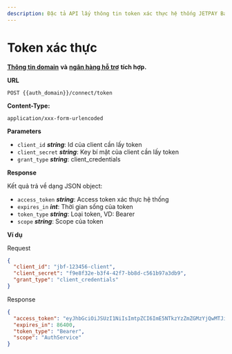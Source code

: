```yaml
---
description: Đặc tả API lấy thông tin token xác thực hệ thống JETPAY BankHub
---
```


# Token xác thực

[**Thông tin domain**](../thong-tin-tich-hop/thong-tin-domain.md) **và** [**ngân hàng hỗ trợ**](../thong-tin-tich-hop/ngan-hang-ho-tro.md) **tích hợp.**

**URL**

`POST {{auth_domain}}/connect/token`

**Content-Type:**

`application/xxx-form-urlencoded`

**Parameters**

* `client_id` _**string**_: Id của client cần lấy token
* `client_secret` _**string**_: Key bí mật của client cần lấy token
* `grant_type` _**string**_: client\_credentials

**Response**

Kết quả trả về dạng JSON object:

* `access_token` _**string**_: Access token xác thực hệ thống
* `expires_in` _**int**_: Thời gian sống của token
* `token_type` _**string**_: Loại token, VD: Bearer
* `scope` _**string**_: Scope của token

**Ví dụ**

Request

```json
{
  "client_id": "jbf-123456-client",
  "client_secret": "f9e8f32e-b3f4-42f7-bb8d-c561b97a3db9",
  "grant_type": "client_credentials"
}
```

Response

```json
{
  "access_token": "eyJhbGciOiJSUzI1NiIsImtpZCI6ImE5NTkzYzZmZGMzYjQwMTJiYjBhNzMxMWU1NzM5NzQwIiwidHlwIjoiYXQrand0In0.eyJuYmYiOjE2ODg3MTIyNjgsImV4cCI6MTY4ODc5ODY2OCwiaXNzIjoiaHR0cDovL2pldHBheS1hdXRoc2VydmljZSIsImF1ZCI6IkF1dGhTZXJ2aWNlIiwiY2xpZW50X2lkIjoianB0ZXN0LW5hcGFzLWNsaWVudCIsImlhdCI6MTY4ODcxMjI2OCwic2NvcGUiOlsiQXV0aFNlcnZpY2UiXX0.cd2JxLvscwPAaEQCzxVkVuKtB5-7x27ukWHLibjkS3buSGCYKVUHF5ueiqeoq_k4wo36l1CbjsHdvtBDGBnBjeEQRBzr8EkhRg0-AfuKn6Gyn43LbYGdFGKXMiv17bkmwl_hSPG173lEipXQfCtxdoIqb51tgxbXQNq4ZrwBTvlg2aWmB9M5TWvCBdJ0fNf65Lc5bq3JfviLoJJo9khS9lZa90zfQ6_XY_VKFkoLiSt-WxPYbVm9L_MUJ_ahrlQOyh3gW_1pzBMOvPB_RZSHbEm-Pl_pxxU_xAsnIAo6wzuopNJ5OXiOaJfj_DOAbQ2cOKBm5t9uwjKhwyreIhO3zw",
  "expires_in": 86400,
  "token_type": "Bearer",
  "scope": "AuthService"
}
```
